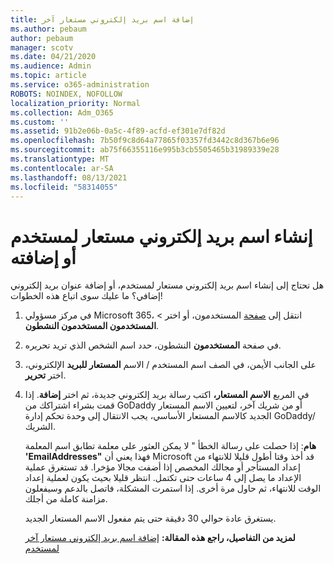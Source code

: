 ```yaml
---
title: إضافة اسم بريد إلكتروني مستعار آخر
ms.author: pebaum
author: pebaum
manager: scotv
ms.date: 04/21/2020
ms.audience: Admin
ms.topic: article
ms.service: o365-administration
ROBOTS: NOINDEX, NOFOLLOW
localization_priority: Normal
ms.collection: Adm_O365
ms.custom: ''
ms.assetid: 91b2e06b-0a5c-4f89-acfd-ef301e7df82d
ms.openlocfilehash: 7b50f9c8d64a77865f03357fd3442c8d367b6e96
ms.sourcegitcommit: ab75f66355116e995b3cb5505465b31989339e28
ms.translationtype: MT
ms.contentlocale: ar-SA
ms.lasthandoff: 08/13/2021
ms.locfileid: "58314055"
---
```

# <a name="create-or-add-an-email-alias-for-a-user"></a>إنشاء اسم بريد إلكتروني مستعار لمستخدم أو إضافته

هل تحتاج إلى إنشاء اسم بريد إلكتروني مستعار لمستخدم، أو إضافة عنوان بريد إلكتروني إضافي؟ ما عليك سوى اتباع هذه الخطوات!
  
1. في مركز مسؤولي Microsoft 365، انتقل إلى [صفحة](https://go.microsoft.com/fwlink/p/?linkid=834822) المستخدمون، أو اختر   >  **المستخدمون المستخدمون النشطون**.
    
2. في صفحة **المستخدمون** النشطون، حدد اسم الشخص الذي تريد تحريره. 
    
3. على الجانب الأيمن، في الصف اسم المستخدم / الاسم **المستعار للبريد** الإلكتروني، اختر **تحرير**.
    
4. في المربع **الاسم المستعار،** اكتب رسالة بريد إلكتروني جديدة، ثم اختر **إضافة**. إذا قمت بشراء اشتراكك من GoDaddy أو من شريك آخر، لتعيين الاسم المستعار الجديد كالاسم المستعار الأساسي، يجب الانتقال إلى وحدة تحكم إدارة GoDaddy/الشريك. 
    
    **هام**: إذا حصلت على رسالة الخطأ " لا يمكن العثور على معلمة تطابق اسم المعلمة **'EmailAddresses"** فهذا يعني أن Microsoft قد أخذ وقتا أطول قليلا للانتهاء من إعداد المستأجر أو مجالك المخصص إذا أضفت مجالا مؤخرا. قد تستغرق عملية الإعداد ما يصل إلى 4 ساعات حتى تكتمل. انتظر قليلا بحيث يكون لعملية إعداد الوقت للانتهاء، ثم حاول مرة أخرى. إذا استمرت المشكلة، فاتصل بالدعم وسيفعلون مزامنة كاملة من أجلك.
    
    يستغرق عادة حوالي 30 دقيقة حتى يتم مفعول الاسم المستعار الجديد.
    
    **لمزيد من التفاصيل، راجع هذه المقالة:** [إضافة اسم بريد إلكتروني مستعار آخر لمستخدم](https://docs.microsoft.com/microsoft-365/admin/email/add-another-email-alias-for-a-user)
    

